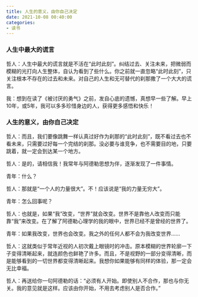 ```yaml
---
title: 人生的意义，由你自己决定
date: 2021-10-08 00:40:00
categories:
- 读书
---
```


### 人生中最大的谎言

哲人：人生中最大的谎言就是不活在“此时此刻”。纠结过去、关注未来，把微弱而模糊的光打向人生整体，自认为看到了些什么。你之前就一直忽略“此时此刻”，只关注根本不存在的过去和未来。对自己的人生和无可替代的刹那撒了一个大大的谎言。

我：想到在读了《被讨厌的勇气》之前，发自心底的遗憾，真想早一些了解。早上10年，或5年，我可以多多珍惜身边的人，获得更多感悟和快乐！

### 人生的意义，由你自己决定

哲人：而且，我们要像跳舞一样认真过好作为刹那的“此时此刻”，既不看过去也不看未来，只需要过好每一个完结的刹那。没必要与谁竞争，也不需要目的地，只要跳着，就一定会到达某一个地方。

哲人：是的，请相信我！我常年与阿德勒思想为伴，逐渐发现了一件事情。

青年：什么？

哲人：那就是“一个人的力量很大”。不！应该说是“我的力量无穷大”。

青年：怎么回事呢？

哲人：也就是，如果“我”改变，“世界”就会改变。世界不是靠他人改变而只能靠“我”来改变。在了解了阿德勒心理学的我的眼中，世界已经不是曾经的世界了。

青年：如果我改变，世界也会改变。我之外的任何人都不会为我改变世界……

哲人：这就类似于常年近视的人初次戴上眼镜时的冲击。原本模糊的世界轮廓一下子变得清晰起来，就连颜色也鲜艳了许多。而且，不是视野的一部分变得清晰，而是能够看到的一切世界都变得清晰起来。我想你如果能够有同样的体验，那一定会无比幸福。

哲人：再送给你一句阿德勒的话：“必须有人开始。即使别人不合作，那也与你无关。我的意见就是这样。应该由你开始，不用去考虑别人是否合作。”

